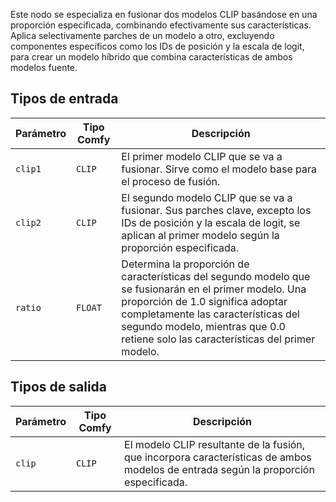 Este nodo se especializa en fusionar dos modelos CLIP basándose en una proporción especificada, combinando efectivamente sus características. Aplica selectivamente parches de un modelo a otro, excluyendo componentes específicos como los IDs de posición y la escala de logit, para crear un modelo híbrido que combina características de ambos modelos fuente.
## Tipos de entrada

| Parámetro | Tipo Comfy | Descripción |
|-----------|-------------|-------------|
| `clip1`   | `CLIP`      | El primer modelo CLIP que se va a fusionar. Sirve como el modelo base para el proceso de fusión. |
| `clip2`   | `CLIP`      | El segundo modelo CLIP que se va a fusionar. Sus parches clave, excepto los IDs de posición y la escala de logit, se aplican al primer modelo según la proporción especificada. |
| `ratio`   | `FLOAT`     | Determina la proporción de características del segundo modelo que se fusionarán en el primer modelo. Una proporción de 1.0 significa adoptar completamente las características del segundo modelo, mientras que 0.0 retiene solo las características del primer modelo. |

## Tipos de salida

| Parámetro | Tipo Comfy | Descripción |
|-----------|-------------|-------------|
| `clip`    | `CLIP`      | El modelo CLIP resultante de la fusión, que incorpora características de ambos modelos de entrada según la proporción especificada. |